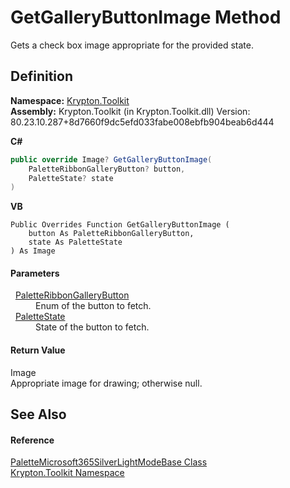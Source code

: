 # GetGalleryButtonImage Method


Gets a check box image appropriate for the provided state.



## Definition
**Namespace:** <a href="79d2eac2-21f4-54ff-7552-b20c33c30600.md">Krypton.Toolkit</a>  
**Assembly:** Krypton.Toolkit (in Krypton.Toolkit.dll) Version: 80.23.10.287+8d7660f9dc5efd033fabe008ebfb904beab6d444

**C#**
``` C#
public override Image? GetGalleryButtonImage(
	PaletteRibbonGalleryButton? button,
	PaletteState? state
)
```
**VB**
``` VB
Public Overrides Function GetGalleryButtonImage ( 
	button As PaletteRibbonGalleryButton,
	state As PaletteState
) As Image
```



#### Parameters
<dl><dt>  <a href="102f93d5-5bec-7af8-ce9e-e1ea41101d1a.md">PaletteRibbonGalleryButton</a></dt><dd>Enum of the button to fetch.</dd><dt>  <a href="93e626cd-00cf-240e-06c6-ab4d47e982ba.md">PaletteState</a></dt><dd>State of the button to fetch.</dd></dl>

#### Return Value
Image  
Appropriate image for drawing; otherwise null.

## See Also


#### Reference
<a href="6563c20a-07d3-26b6-6f9b-fb0b55d59957.md">PaletteMicrosoft365SilverLightModeBase Class</a>  
<a href="79d2eac2-21f4-54ff-7552-b20c33c30600.md">Krypton.Toolkit Namespace</a>  
